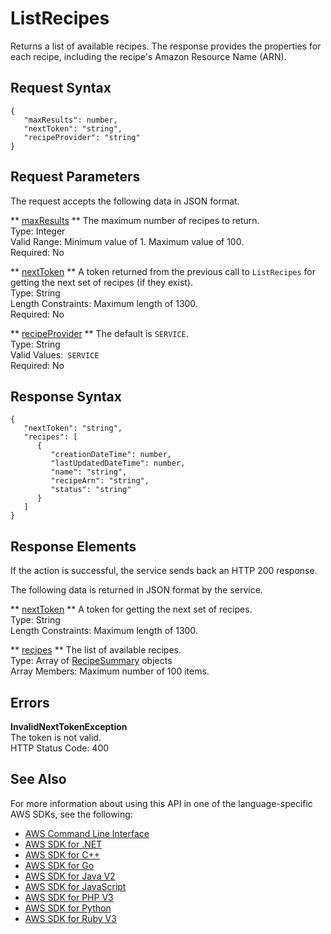 # ListRecipes<a name="API_ListRecipes"></a>

Returns a list of available recipes\. The response provides the properties for each recipe, including the recipe's Amazon Resource Name \(ARN\)\.

## Request Syntax<a name="API_ListRecipes_RequestSyntax"></a>

```
{
   "maxResults": number,
   "nextToken": "string",
   "recipeProvider": "string"
}
```

## Request Parameters<a name="API_ListRecipes_RequestParameters"></a>

The request accepts the following data in JSON format\.

 ** [maxResults](#API_ListRecipes_RequestSyntax) **   <a name="personalize-ListRecipes-request-maxResults"></a>
The maximum number of recipes to return\.  
Type: Integer  
Valid Range: Minimum value of 1\. Maximum value of 100\.  
Required: No

 ** [nextToken](#API_ListRecipes_RequestSyntax) **   <a name="personalize-ListRecipes-request-nextToken"></a>
A token returned from the previous call to `ListRecipes` for getting the next set of recipes \(if they exist\)\.  
Type: String  
Length Constraints: Maximum length of 1300\.  
Required: No

 ** [recipeProvider](#API_ListRecipes_RequestSyntax) **   <a name="personalize-ListRecipes-request-recipeProvider"></a>
The default is `SERVICE`\.  
Type: String  
Valid Values:` SERVICE`   
Required: No

## Response Syntax<a name="API_ListRecipes_ResponseSyntax"></a>

```
{
   "nextToken": "string",
   "recipes": [ 
      { 
         "creationDateTime": number,
         "lastUpdatedDateTime": number,
         "name": "string",
         "recipeArn": "string",
         "status": "string"
      }
   ]
}
```

## Response Elements<a name="API_ListRecipes_ResponseElements"></a>

If the action is successful, the service sends back an HTTP 200 response\.

The following data is returned in JSON format by the service\.

 ** [nextToken](#API_ListRecipes_ResponseSyntax) **   <a name="personalize-ListRecipes-response-nextToken"></a>
A token for getting the next set of recipes\.  
Type: String  
Length Constraints: Maximum length of 1300\.

 ** [recipes](#API_ListRecipes_ResponseSyntax) **   <a name="personalize-ListRecipes-response-recipes"></a>
The list of available recipes\.  
Type: Array of [RecipeSummary](API_RecipeSummary.md) objects  
Array Members: Maximum number of 100 items\.

## Errors<a name="API_ListRecipes_Errors"></a>

 **InvalidNextTokenException**   
The token is not valid\.  
HTTP Status Code: 400

## See Also<a name="API_ListRecipes_SeeAlso"></a>

For more information about using this API in one of the language\-specific AWS SDKs, see the following:
+  [ AWS Command Line Interface](https://docs.aws.amazon.com/goto/aws-cli/personalize-2018-05-22/ListRecipes) 
+  [ AWS SDK for \.NET](https://docs.aws.amazon.com/goto/DotNetSDKV3/personalize-2018-05-22/ListRecipes) 
+  [ AWS SDK for C\+\+](https://docs.aws.amazon.com/goto/SdkForCpp/personalize-2018-05-22/ListRecipes) 
+  [ AWS SDK for Go](https://docs.aws.amazon.com/goto/SdkForGoV1/personalize-2018-05-22/ListRecipes) 
+  [ AWS SDK for Java V2](https://docs.aws.amazon.com/goto/SdkForJavaV2/personalize-2018-05-22/ListRecipes) 
+  [ AWS SDK for JavaScript](https://docs.aws.amazon.com/goto/AWSJavaScriptSDK/personalize-2018-05-22/ListRecipes) 
+  [ AWS SDK for PHP V3](https://docs.aws.amazon.com/goto/SdkForPHPV3/personalize-2018-05-22/ListRecipes) 
+  [ AWS SDK for Python](https://docs.aws.amazon.com/goto/boto3/personalize-2018-05-22/ListRecipes) 
+  [ AWS SDK for Ruby V3](https://docs.aws.amazon.com/goto/SdkForRubyV3/personalize-2018-05-22/ListRecipes) 
